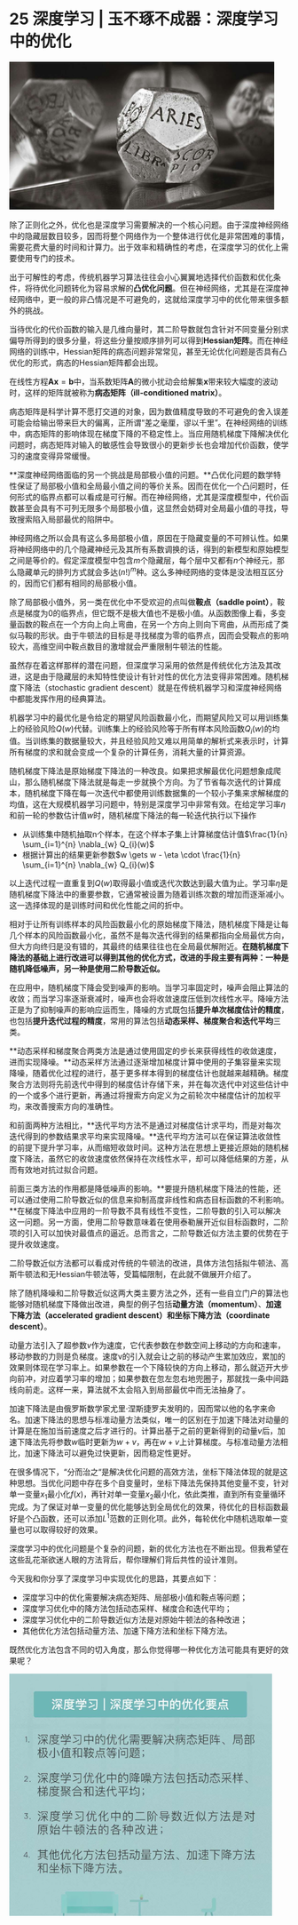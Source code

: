 # 25 深度学习 | 玉不琢不成器：深度学习中的优化

<img src="image-20210816190243691.png" alt="image-20210816190243691" style="zoom:67%;" />

除了正则化之外，优化也是深度学习需要解决的一个核心问题。由于深度神经网络中的隐藏层数目较多，因而将整个网络作为一个整体进行优化是非常困难的事情，需要花费大量的时间和计算力。出于效率和精确性的考虑，在深度学习的优化上需要使用专门的技术。

出于可解性的考虑，传统机器学习算法往往会小心翼翼地选择代价函数和优化条件，将待优化问题转化为容易求解的**凸优化问题**。但在神经网络，尤其是在深度神经网络中，更一般的非凸情况是不可避免的，这就给深度学习中的优化带来很多额外的挑战。

当待优化的代价函数的输入是几维向量时，其二阶导数就包含针对不同变量分别求偏导所得到的很多分量，将这些分量按顺序排列可以得到**Hessian矩阵**。而在神经网络的训练中，Hessian矩阵的病态问题非常常见，甚至无论优化问题是否具有凸优化的形式，病态的Hessian矩阵都会出现。

在线性方程$\mathbf{Ax} = \mathbf{b}$中，当系数矩阵$\mathbf{A}$的微小扰动会给解集$\mathbf{x}$​带来较大幅度的波动时，这样的矩阵就被称为**病态矩阵（ill-conditioned matrix）**。

病态矩阵是科学计算不愿打交道的对象，因为数值精度导致的不可避免的舍入误差可能会给输出带来巨大的偏离，正所谓“差之毫厘，谬以千里”。在神经网络的训练中，病态矩阵的影响体现在梯度下降的不稳定性上。当应用随机梯度下降解决优化问题时，病态矩阵对输入的敏感性会导致很小的更新步长也会增加代价函数，使学习的速度变得异常缓慢。

**深度神经网络面临的另一个挑战是局部极小值的问题。**凸优化问题的数学特性保证了局部极小值和全局最小值之间的等价关系。因而在优化一个凸问题时，任何形式的临界点都可以看成是可行解。而在神经网络，尤其是深度模型中，代价函数甚至会具有不可列无限多个局部极小值，这显然会妨碍对全局最小值的寻找，导致搜索陷入局部最优的陷阱中。

神经网络之所以会具有这么多局部极小值，原因在于隐藏变量的不可辨认性。如果将神经网络中的几个隐藏神经元及其所有系数调换的话，得到的新模型和原始模型之间是等价的。假定深度模型中包含$m$个隐藏层，每个层中又都有$n$个神经元，那么隐藏单元的排列方式就会多达$(n!)^m$种。这么多神经网络的变体是没法相互区分的，因而它们都有相同的局部极小值。

除了局部极小值外，另一类在优化中不受欢迎的点叫做**鞍点（saddle point）**，鞍点是梯度为0的临界点，但它既不是极大值也不是极小值。从函数图像上看，多变量函数的鞍点在一个方向上向上弯曲，在另一个方向上则向下弯曲，从而形成了类似马鞍的形状。由于牛顿法的目标是寻找梯度为零的临界点，因而会受鞍点的影响较大，高维空间中鞍点数目的激增就会严重限制牛顿法的性能。

虽然存在着这样那样的潜在问题，但深度学习采用的依然是传统优化方法及其改进，这是由于隐藏层的未知特性使设计有针对性的优化方法变得非常困难。随机梯度下降法（stochastic gradient descent）就是在传统机器学习和深度神经网络中都能发挥作用的经典算法。

机器学习中的最优化是令给定的期望风险函数最小化，而期望风险又可以用训练集上的经验风险$Q(w)$代替。训练集上的经验风险等于所有样本风险函数$Q_i(w)$的均值。当训练集的数据量较大，并且经验风险又难以用简单的解析式来表示时，计算所有梯度的求和就会变成一个复杂的计算任务，消耗大量的计算资源。

随机梯度下降法是原始梯度下降法的一种改良。如果把求解最优化问题想象成爬山，那么随机梯度下降法就是每走一步就换个方向。为了节省每次迭代的计算成本，随机梯度下降在每一次迭代中都使用训练数据集的一个较小子集来求解梯度的均值，这在大规模机器学习问题中，特别是深度学习中非常有效。在给定学习率$\eta$和前一轮的参数估计值$w$时，随机梯度下降法的每一轮迭代执行以下操作

- 从训练集中随机抽取n个样本，在这个样本子集上计算梯度估计值$\frac{1}{n} \sum_{i=1}^{n} \nabla_{w} Q_{i}(w)$
- 根据计算出的结果更新参数$w \gets w - \eta \cdot \frac{1}{n} \sum_{i=1}^{n} \nabla_{w} Q_{i}(w)$

以上迭代过程一直重复到$Q(w)$取得最小值或迭代次数达到最大值为止。学习率$\eta$是随机梯度下降法中的重要参数，它通常被设置为随着训练次数的增加而逐渐减小。这一选择体现的是训练时间和优化性能之间的折中。

相对于让所有训练样本的风险函数最小化的原始梯度下降法，随机梯度下降是让每几个样本的风险函数最小化，虽然不是每次迭代得到的结果都指向全局最优方向，但大方向终归是没有错的，其最终的结果往往也在全局最优解附近。**在随机梯度下降法的基础上进行改进可以得到其他的优化方式，改进的手段主要有两种：一种是随机降低噪声，另一种是使用二阶导数近似。**

在应用中，随机梯度下降会受到噪声的影响。当学习率固定时，噪声会阻止算法的收敛；而当学习率逐渐衰减时，噪声也会将收敛速度压低到次线性水平。降噪方法正是为了抑制噪声的影响应运而生，降噪的方式既包括**提升单次梯度估计的精度**，也包括**提升迭代过程的精度**，常用的算法包括**动态采样、梯度聚合和迭代平均**三类。

**动态采样和梯度聚合两类方法是通过使用固定的步长来获得线性的收敛速度，进而实现降噪。**动态采样方法通过逐渐增加梯度计算中使用的子集容量来实现降噪，随着优化过程的进行，基于更多样本得到的梯度估计也就越来越精确。梯度聚合方法则将先前迭代中得到的梯度估计存储下来，并在每次迭代中对这些估计中的一个或多个进行更新，再通过将搜索方向定义为之前轮次中梯度估计的加权平均，来改善搜索方向的准确性。

和前面两种方法相比，**迭代平均方法不是通过对梯度估计求平均，而是对每次迭代得到的参数结果求平均来实现降噪。**迭代平均方法可以在保证算法收敛性的前提下提升学习率，从而缩短收敛时间。这种方法在思想上更接近原始的随机梯度下降法，虽然它的收敛速度依然保持在次线性水平，却可以降低结果的方差，从而有效地对抗过拟合问题。

前面三类方法的作用都是降低噪声的影响。**要提升随机梯度下降法的性能，还可以通过使用二阶导数近似的信息来抑制高度非线性和病态目标函数的不利影响。**在梯度下降法中应用的一阶导数不具有线性不变性，二阶导数的引入可以解决这一问题。另一方面，使用二阶导数意味着在使用泰勒展开近似目标函数时，二阶项的引入可以加快对最值点的逼近。总而言之，二阶导数近似方法主要的优势在于提升收敛速度。

二阶导数近似方法都可以看成对传统的牛顿法的改进，具体方法包括拟牛顿法、高斯牛顿法和无Hessian牛顿法等，受篇幅限制，在此就不做展开介绍了。

除了随机降噪和二阶导数近似这两大类主要方法之外，还有一些自立门户的算法也能够对随机梯度下降做出改进，典型的例子包括**动量方法（momentum）**、**加速下降方法（accelerated gradient descent）**和**坐标下降方法（coordinate descent）**。

动量方法引入了超参数$v$作为速度，它代表参数在参数空间上移动的方向和速率，移动参数的力则是负梯度。速度v的引入就会让之前的移动产生累加效应，累加的效果则体现在学习率上。如果参数在一个下降较快的方向上移动，那么就迈开大步向前冲，对应着学习率的增加；如果参数在忽左忽右地兜圈子，那就找一条中间路线向前走。这样一来，算法就不太会陷入到局部最优中而无法抽身了。

加速下降法是由俄罗斯数学家尤里·涅斯捷罗夫发明的，因而常以他的名字来命名。加速下降法的思想与标准动量方法类似，唯一的区别在于加速下降法对动量的计算是在施加当前速度之后才进行的。计算出基于之前的更新得到的动量$v$​​​后，加速下降法先将参数$w$​​​临时更新为$w+v$​​​，再在$w+v$​​​上计算梯度。与标准动量方法相比，加速下降法可以避免过快更新，因而稳定性更好。

在很多情况下，“分而治之“是解决优化问题的高效方法，坐标下降法体现的就是这种思想。当优化问题中存在多个自变量时，坐标下降法先保持其他变量不变，针对单一变量$x_1$最小化$f(x)$，再针对单一变量$x_2$最小化，依此类推，直到所有变量循环完成。为了保证对单一变量的优化能够达到全局优化的效果，待优化的目标函数最好是个凸函数，还可以添加$L^1$​范数的正则化项。此外，每轮优化中随机选取单一变量也可以取得较好的效果。

深度学习中的优化问题是个复杂的问题，新的优化方法也在不断出现。但我希望在这些乱花渐欲迷人眼的方法背后，帮你理解们背后共性的设计准则。

今天我和你分享了深度学习中实现优化的思路，其要点如下：

- 深度学习中的优化需要解决病态矩阵、局部极小值和鞍点等问题；
- 深度学习优化中的降方法包括动态采样、梯度合和迭代平均；
- 深度学习优化中的二阶导数近似方法是对原始牛顿法的各种改进；
- 其他优化方法包括动量方法、加速下降方法和坐标下降方法。

既然优化方法包含不同的切入角度，那么你觉得哪一种优化方法可能具有更好的效果呢？

<img src="image-20210816224607444.png" alt="image-20210816224607444" style="zoom:67%;" />

